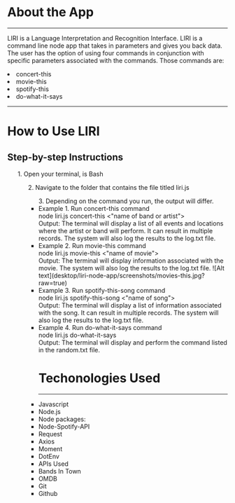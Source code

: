 # About the App
<hr>

LIRI is a Language Interpretation and Recognition Interface. 
LIRI is a command line node app that takes in parameters and gives you back data.
The user has the option of using four commands in conjunction with specific parameters associated with the commands.
Those commands are:
<li>concert-this
<br>
<li>movie-this
<br>
<li>spotify-this
<br>
<li>do-what-it-says

<hr>

# How to Use LIRI

## Step-by-step Instructions
<ul>1. Open your terminal, is Bash
<ul>2. Navigate to the folder that contains the file titled liri.js
<ul>3. Depending on the command you run, the output will differ.
    <li>Example 1. Run concert-this command
    <br>
        node liri.js concert-this <"name of band or artist">
        <br>
        Output: The terminal will display a list of all events and locations where the artist or band will perform.
        It can result in multiple records. The system will also log the results to the log.txt file.
        <!-- Screenshot -->
        <br>
    <li>Example 2. Run movie-this command
    <br>
        node liri.js movie-this <"name of movie">
        <br>
        Output: The terminal will display information associated with the movie.
        The system will also log the results to the log.txt file.
        ![Alt text](desktop/liri-node-app/screenshots/movies-this.jpg?raw=true)
        <br>
    <li>Example 3. Run spotify-this-song command
    <br>
        node liri.js spotify-this-song <"name of song">
        <br>
        Output: The terminal will display a list of information associated with the song. 
        It can result in multiple records. The system will also log the results to the log.txt file.
        <!-- screenshot -->
        <br>
    <li>Example 4. Run do-what-it-says command
    <br>
        node liri.js do-what-it-says
        <br>
        Output: The terminal will display and perform the command listed in the random.txt file.
        <!-- screenshot -->
        <br>
    

# Techonologies Used
<hr>
<li>Javascript
<li>Node.js
<li>Node packages:
    <li>Node-Spotify-API
    <li>Request
    <li>Axios
    <li>Moment
    <li>DotEnv
<li>APIs Used
    <li>Bands In Town
    <li>OMDB
<li>Git
<li>Github